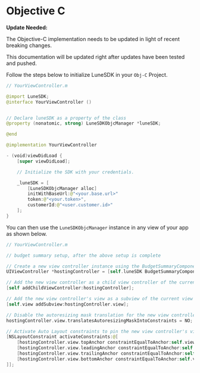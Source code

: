 # Objective C

**Update Needed:**

The Objective-C implementation needs to be updated in light of recent
breaking changes.

This documentation will be updated right after updates have been tested
and pushed.

Follow the steps below to initialize LuneSDK in your `Obj-C` Project.

```swift
// YourViewController.m

@import LuneSDK;
@interface YourViewController ()


// Declare luneSDK as a property of the class
@property (nonatomic, strong) LuneSDKObjcManager *luneSDK;

@end

@implementation YourViewController

- (void)viewDidLoad {
    [super viewDidLoad];

    // Initialize the SDK with your credentials.

    _luneSDK = [
        [LuneSDKObjcManager alloc]
        initWithBaseUrl:@"<your.base.url>"
        token:@"<your.token>",
        customerId:@"<user.customer.id>"
    ];
}
```

You can then use the `LuneSDKObjcManager` instance in any view of your
app as shown below.

```swift
// YourViewController.m

// budget summary setup, after the above setup is complete

// Create a new view controller instance using the BudgetSummaryComponentWithConfig method of the LuneSDK.
UIViewController *hostingController = [self.luneSDK BudgetSummaryComponent];

// Add the new view controller as a child view controller of the current view controller.
[self addChildViewController:hostingController];

// Add the new view controller's view as a subview of the current view controller's view.
[self.view addSubview:hostingController.view];

// Disable the autoresizing mask translation for the new view controller's view to enable the use of Auto Layout constraints.
hostingController.view.translatesAutoresizingMaskIntoConstraints = NO;

// Activate Auto Layout constraints to pin the new view controller's view to the edges of the current view controller's view.
[NSLayoutConstraint activateConstraints:@[
    [hostingController.view.topAnchor constraintEqualToAnchor:self.view.topAnchor],
    [hostingController.view.leadingAnchor constraintEqualToAnchor:self.view.leadingAnchor],
    [hostingController.view.trailingAnchor constraintEqualToAnchor:self.view.trailingAnchor],
    [hostingController.view.bottomAnchor constraintEqualToAnchor:self.view.bottomAnchor],
]];
```
